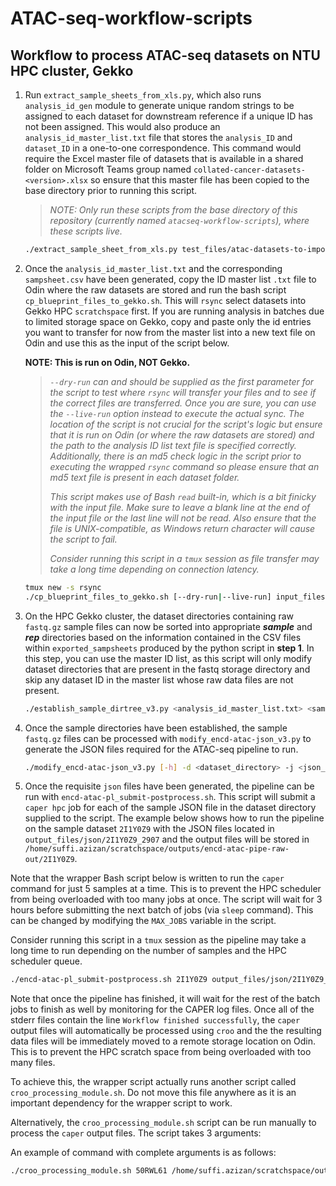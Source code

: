 # ATAC-seq-workflow-scripts

## Workflow to process ATAC-seq datasets on NTU HPC cluster, Gekko

1. Run `extract_sample_sheets_from_xls.py`, which also runs `analysis_id_gen` module to generate unique random strings to be assigned to each dataset for downstream reference if a unique ID has not been assigned. This would also produce an `analysis_id_master_list.txt` file that stores the `analysis_ID` and `dataset_ID` in a one-to-one correspondence. This command would require the Excel master file of datasets that is available in a shared folder on Microsoft Teams group named `collated-cancer-datasets-<version>.xlsx` so ensure that this master file has been copied to the base directory prior to running this script.

    > *NOTE: Only run these scripts from the base directory of this repository (currently named `atacseq-workflow-scripts`), where these scripts live.*

    ```bash
    ./extract_sample_sheet_from_xls.py test_files/atac-datasets-to-import.txt test_files/collated-cancer-datasets-v1.6.xlsx test_output/exported_sampsheets test_files/analysis_id_master_list.txt
    ```

2. Once the `analysis_id_master_list.txt` and the corresponding `sampsheet.csv` have been generated, copy the ID master list `.txt` file to Odin where the raw datasets are stored and run the bash script `cp_blueprint_files_to_gekko.sh`. This will `rsync` select datasets into Gekko HPC `scratchspace` first. If you are running analysis in batches due to limited storage space on Gekko, copy and paste only the id entries you want to transfer for now from the master list into a new text file on Odin and use this as the input of the script below.

    **NOTE: This is run on Odin, NOT Gekko.**

    > *`--dry-run` can and should be supplied as the first parameter for the script to test where `rsync` will transfer your files and to see if the correct files are transferred. Once you are sure, you can use the `--live-run` option instead to execute the actual sync. The location of the script is not crucial for the script's logic but ensure that it is run on Odin (or where the raw datasets are stored) and the path to the analysis ID list text file is specified correctly. Additionally, there is an md5 check logic in the script prior to executing the wrapped `rsync` command so please ensure that an md5 text file is present in each dataset folder.*
    >
    > *This script makes use of Bash `read` built-in, which is a bit finicky with the input file. Make sure to leave a blank line at the end of the input file or the last line will not be read. Also ensure that the file is UNIX-compatible, as Windows return character will cause the script to fail.*
    >
    > *Consider running this script in a `tmux` session as file transfer may take a long time depending on connection latency.*

    ```bash
    tmux new -s rsync
    ./cp_blueprint_files_to_gekko.sh [--dry-run|--live-run] input_files/analysis_id_list.txt > rsync_output.log
    ```

3. On the HPC Gekko cluster, the dataset directories containing raw `fastq.gz` sample files can now be sorted into appropriate ***sample*** and ***rep*** directories based on the information contained in the CSV files within `exported_sampsheets` produced by the python script in **step 1**. In this step, you can use the master ID list, as this script will only modify dataset directories that are present in the fastq storage directory and skip any dataset ID in the master list whose raw data files are not present.

    ```bash
    ./establish_sample_dirtree_v3.py <analysis_id_master_list.txt> <sample_root_directory> <csv_samplesheet_directory>
    ```

4. Once the sample directories have been established, the sample `fastq.gz` files can be processed with `modify_encd-atac-json_v3.py` to generate the JSON files required for the ATAC-seq pipeline to run.

    ```bash
    ./modify_encd-atac-json_v3.py [-h] -d <dataset_directory> -j <json_file_template> -s <sample_sheet_csv> -o <output_path>
    ```

5. Once the requisite `json` files have been generated, the pipeline can be run with `encd-atac-pl_submit-postprocess.sh`. This script will submit a `caper hpc` job for each of the sample JSON file in the dataset directory supplied to the script. The example below shows how to run the pipeline on the sample dataset `2I1Y0Z9` with the JSON files located in `output_files/json/2I1Y0Z9_2907` and the output files will be stored in `/home/suffi.azizan/scratchspace/outputs/encd-atac-pipe-raw-out/2I1Y0Z9`.

Note that the wrapper Bash script below is written to run the `caper` command for just 5 samples at a time. This is to prevent the HPC scheduler from being overloaded with too many jobs at once. The script will wait for 3 hours before submitting the next batch of jobs (via `sleep` command). This can be changed by modifying the `MAX_JOBS` variable in the script.

Consider running this script in a `tmux` session as the pipeline may take a long time to run depending on the number of samples and the HPC scheduler queue.

```bash
./encd-atac-pl_submit-postprocess.sh 2I1Y0Z9 output_files/json/2I1Y0Z9_2907 /home/suffi.azizan/scratchspace/outputs/encd-atac-pipe-raw-out/2I1Y0Z9
```

Note that once the pipeline has finished, it will wait for the rest of the batch jobs to finish as well by monitoring for the CAPER log files. Once all of the stderr files contain the line `Workflow finished successfully`, the `caper` output files will automatically be processed using `croo` and the the resulting data files will be immediately moved to a remote storage location on Odin. This is to prevent the HPC scratch space from being overloaded with too many files.

To achieve this, the wrapper script actually runs another script called `croo_processing_module.sh`. Do not move this file anywhere as it is an important dependency for the wrapper script to work.

Alternatively, the `croo_processing_module.sh` script can be run manually to process the `caper` output files. The script takes 3 arguments:

An example of command with complete arguments is as follows:

```bash
./croo_processing_module.sh 50RWL61 /home/suffi.azizan/scratchspace/outputs/encd-atac-pipe-raw-out/50RWL61 /home/suffi.azizan/scratchspace/outputs/atac_croo_out
```
